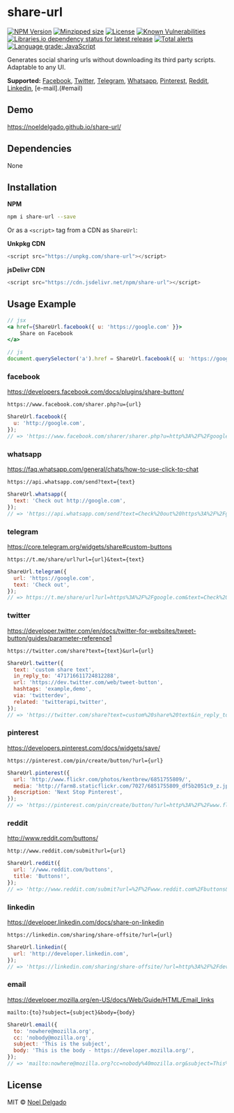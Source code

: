 # share-url

[![NPM Version][npm-image]][npm-url]
[![Minzipped size][bundlephobia-image]][bundlephobic-url]
[![License][license-image]][license-url]
[![Known Vulnerabilities][snyk-image]][snyk-url]
[![Libraries.io dependency status for latest release][librariesio-img]][librariesio-url]
[![Total alerts][lgtm-image]][lgtm-url]
[![Language grade: JavaScript][lgtm-grade-image]][lgtm-grade-url]

Generates social sharing urls without downloading its third party scripts. Adaptable to any UI.

**Supported:** [Facebook](#facebook), [Twitter](#twitter), [Telegram](#telegram), [Whatsapp](#whatsapp), [Pinterest](#pinteres), [Reddit](#reddit), [Linkedin](#linkedin), [e-mail].(#email)

## Demo
https://noeldelgado.github.io/share-url/

## Dependencies
None

## Installation

**NPM**

```sh
npm i share-url --save
```

Or as a `<script>` tag from a CDN as `ShareUrl`:

**Unkpkg CDN**

```js
<script src="https://unpkg.com/share-url"></script>
```

**jsDelivr CDN**

```js
<script src="https://cdn.jsdelivr.net/npm/share-url"></script>
```

## Usage Example

```jsx
// jsx
<a href={ShareUrl.facebook({ u: 'https://google.com' }}>
	Share on Facebook
</a>
```
```js
// js
document.querySelector('a').href = ShareUrl.facebook({ u: 'https://google.com' });
```

### facebook
https://developers.facebook.com/docs/plugins/share-button/

```
https://www.facebook.com/sharer.php?u={url}
```

```js
ShareUrl.facebook({
  u: 'http://google.com',
});
// => 'https://www.facebook.com/sharer/sharer.php?u=http%3A%2F%2Fgoogle.com'
```

### whatsapp
https://faq.whatsapp.com/general/chats/how-to-use-click-to-chat

```
https://api.whatsapp.com/send?text={text}
```
```js
ShareUrl.whatsapp({
  text: 'Check out http://google.com',
});
// => 'https://api.whatsapp.com/send?text=Check%20out%20https%3A%2F%2Fgoogle.com'
```

### telegram
https://core.telegram.org/widgets/share#custom-buttons

```
https://t.me/share/url?url={url}&text={text}
```

```js
ShareUrl.telegram({
  url: 'https://google.com',
  text: 'Check out',
});
// => https://t.me/share/url?url=https%3A%2F%2Fgoogle.com&text=Check%20out
```

### twitter
https://developer.twitter.com/en/docs/twitter-for-websites/tweet-button/guides/parameter-reference1

```
https://twitter.com/share?text={text}&url={url}
```

```js
ShareUrl.twitter({
  text: 'custom share text',
  in_reply_to: '471716611724812288',
  url: 'https://dev.twitter.com/web/tweet-button',
  hashtags: 'example,demo',
  via: 'twitterdev',
  related: 'twitterapi,twitter',
});
// => 'https://twitter.com/share?text=custom%20share%20text&in_reply_to=471716611724812288&url=https%3A%2F%2Fdev.twitter.com%2Fweb%2Ftweet-button&hashtags=example%2Cdemo&via=twitterdev&related=twitterapi%2Ctwitter'
```

### pinterest
https://developers.pinterest.com/docs/widgets/save/

```
https://pinterest.com/pin/create/button/?url={url}
```

```js
ShareUrl.pinterest({
  url: 'http://www.flickr.com/photos/kentbrew/6851755809/',
  media: 'http://farm8.staticflickr.com/7027/6851755809_df5b2051c9_z.jpg',
  description: 'Next Stop Pinterest',
});
// => 'https://pinterest.com/pin/create/button/?url=http%3A%2F%2Fwww.flickr.com%2Fphotos%2Fkentbrew%2F6851755809%2F&media=http%3A%2F%2Ffarm8.staticflickr.com%2F7027%2F6851755809_df5b2051c9_z.jpg&description=Next%20Stop%20Pinterest'

```

### reddit
http://www.reddit.com/buttons/

```
http://www.reddit.com/submit?url={url}
```

```js
ShareUrl.reddit({
  url: '//www.reddit.com/buttons',
  title: 'Buttons!',
});
// => 'http://www.reddit.com/submit?url=%2F%2Fwww.reddit.com%2Fbuttons&title=Buttons!'
```

### linkedin
https://developer.linkedin.com/docs/share-on-linkedin

```
https://linkedin.com/sharing/share-offsite/?url={url}
```

```js
ShareUrl.linkedin({
  url: 'http://developer.linkedin.com',
});
// => 'https://linkedin.com/sharing/share-offsite/?url=http%3A%2F%2Fdeveloper.linkedin.com'
```

### email
https://developer.mozilla.org/en-US/docs/Web/Guide/HTML/Email_links

```
mailto:{to}?subject={subject}&body={body}
```

```js
ShareUrl.email({
  to: 'nowhere@mozilla.org',
  cc: 'nobody@mozilla.org',
  subject: 'This is the subject',
  body: 'This is the body - https://developer.mozilla.org/',
});
// => 'mailto:nowhere@mozilla.org?cc=nobody%40mozilla.org&subject=This%20is%20the%20subject&body=This%20is%20the%20body%20-%20https%3A%2F%2Fdeveloper.mozilla.org%2F'
```

## License
MIT © [Noel Delgado](http://pixelia.me/)

[npm-image]: https://img.shields.io/npm/v/share-url.svg?logo=npm&label=NPM
[npm-url]: https://www.npmjs.com/package/share-url
[bundlephobia-image]: https://img.shields.io/bundlephobia/minzip/share-url?label=size
[bundlephobic-url]: https://bundlephobia.com/result?p=share-url
[license-image]: https://img.shields.io/npm/l/share-url.svg
[license-url]: https://github.com/noeldelgado/share-url/blob/master/LICENSE
[snyk-image]: https://snyk.io/test/npm/share-url/badge.svg
[snyk-url]: https://snyk.io/test/npm/share-url
[librariesio-img]: https://img.shields.io/librariesio/release/npm/share-url
[librariesio-url]: https://libraries.io/npm/share-url
[lgtm-image]: https://img.shields.io/lgtm/alerts/g/noeldelgado/share-url.svg?logo=lgtm&logoWidth=18
[lgtm-url]: https://lgtm.com/projects/g/noeldelgado/share-url/alerts/
[lgtm-grade-image]: https://img.shields.io/lgtm/grade/javascript/g/noeldelgado/share-url.svg?logo=lgtm&logoWidth=18
[lgtm-grade-url]: https://lgtm.com/projects/g/noeldelgado/share-url/context:javascript
